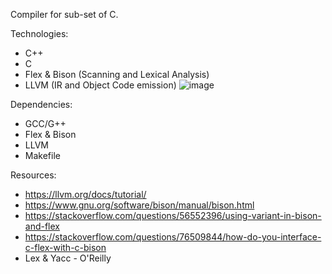 Compiler for sub-set of C. 
  
Technologies:
- C++
- C
- Flex & Bison (Scanning and Lexical Analysis)
- LLVM (IR and Object Code emission)
![image](https://github.com/user-attachments/assets/98d9a004-44f2-42d1-bd0d-24a4d53f3aa9)

Dependencies:
  - GCC/G++
  - Flex & Bison
  - LLVM
  - Makefile

Resources:
  - https://llvm.org/docs/tutorial/
  - https://www.gnu.org/software/bison/manual/bison.html
  - https://stackoverflow.com/questions/56552396/using-variant-in-bison-and-flex
  - https://stackoverflow.com/questions/76509844/how-do-you-interface-c-flex-with-c-bison
  - Lex & Yacc - O'Reilly
